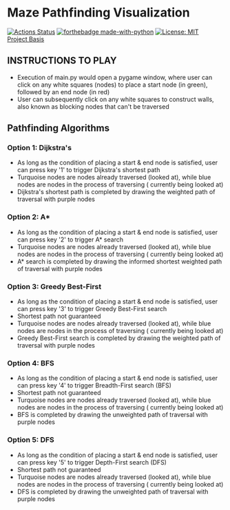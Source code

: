 # Maze Pathfinding Visualization

[![Actions Status](https://github.com/boher/Maze-Pathfinder/actions/workflows/main.yml/badge.svg?branch=main)](https://github.com/boher/Maze-Pathfinder/actions/workflows/main.yml/badge.svg?branch=main)
[![forthebadge made-with-python](https://forthebadge.com/images/badges/made-with-python.svg)](https://www.python.org/)
[![License: MIT](https://img.shields.io/badge/License-MIT-yellow.svg)](https://opensource.org/licenses/MIT)
<br>[Project Basis](https://youtu.be/JtiK0DOeI4A)

## INSTRUCTIONS TO PLAY

- Execution of main.py would open a pygame window, where user can click on any white squares (nodes) to place a start
  node (in green), followed by an end node (in red)
- User can subsequently click on any white squares to construct walls, also known as blocking nodes that can't be
  traversed

## Pathfinding Algorithms

### Option 1: Dijkstra's

- As long as the condition of placing a start & end node is satisfied, user can press key '1' to trigger Dijkstra's
  shortest path
- Turquoise nodes are nodes already traversed (looked at), while blue nodes are nodes in the process of traversing (
  currently being looked at)
- Dijkstra's shortest path is completed by drawing the weighted path of traversal with purple nodes

### Option 2: A*

- As long as the condition of placing a start & end node is satisfied, user can press key '2' to trigger A* search
- Turquoise nodes are nodes already traversed (looked at), while blue nodes are nodes in the process of traversing (
  currently being looked at)
- A* search is completed by drawing the informed shortest weighted path of traversal with purple nodes

### Option 3: Greedy Best-First

- As long as the condition of placing a start & end node is satisfied, user can press key '3' to trigger Greedy
  Best-First search
- Shortest path not guaranteed
- Turquoise nodes are nodes already traversed (looked at), while blue nodes are nodes in the process of traversing (
  currently being looked at)
- Greedy Best-First search is completed by drawing the weighted path of traversal with purple nodes

### Option 4: BFS

- As long as the condition of placing a start & end node is satisfied, user can press key '4' to trigger Breadth-First
  search (BFS)
- Shortest path not guaranteed
- Turquoise nodes are nodes already traversed (looked at), while blue nodes are nodes in the process of traversing (
  currently being looked at)
- BFS is completed by drawing the unweighted path of traversal with purple nodes

### Option 5: DFS

- As long as the condition of placing a start & end node is satisfied, user can press key '5' to trigger Depth-First
  search (DFS)
- Shortest path not guaranteed
- Turquoise nodes are nodes already traversed (looked at), while blue nodes are nodes in the process of traversing (
  currently being looked at)
- DFS is completed by drawing the unweighted path of traversal with purple nodes